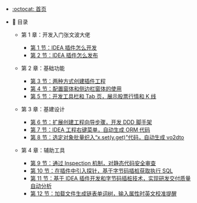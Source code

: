 <!--
 * @Author: mengkun822 1197235402@qq.com
 * @Date: 2023-06-08 16:01:07
 * @LastEditors: mengkun822 1197235402@qq.com
 * @LastEditTime: 2023-06-08 16:15:03
 * @FilePath: \knowledge_planet\_sidebar.md
 * @Description: 这是默认设置,请设置`customMade`, 打开koroFileHeader查看配置 进行设置: https://github.com/OBKoro1/koro1FileHeader/wiki/%E9%85%8D%E7%BD%AE
-->

-   [:octocat: 首页](./README)
-   :memo: 目录

    -   第 1 章：开发入门张文波大佬

        -   [第 1 节：IDEA 插件怎么开发](./md/idea-plugin/2021-08-27-技术调研IDEA插件怎么开发.md)
        -   [第 2 节：IDEA 插件怎么发布](./md/idea-plugin/2021-08-29-技术实践IDEA插件怎么发布.md)

    -   第 2 章：基础功能

        -   [第 3 节：两种方式创建插件工程](./md/idea-plugin/2021-10-18-第一节：两种方式创建插件工程.md)
        -   [第 4 节：配置窗体和侧边栏窗体的使用](./md/idea-plugin/2021-11-03-第二节：配置窗体和侧边栏窗体的使用.md)
        -   [第 5 节：开发工具栏和 Tab 页，展示股票行情和 K 线](./md/idea-plugin/2021-11-18-第三节：开发工具栏和Tab页展示股票行情和K线.md)

    -   第 3 章：基建设计

        -   [第 6 节：扩展创建工程向导步骤，开发 DDD 脚手架](./md/idea-plugin/2021-11-24-第四节：扩展创建工程向导步骤开发DDD脚手架.md)
        -   [第 7 节：IDEA 工程右键菜单，自动生成 ORM 代码](./md/idea-plugin/2021-12-08-第五节：IDEA工程右键菜单自动生成ORM代码.md)
        -   [第 8 节：选定对象批量织入“x.set(y.get)”代码，自动生成 vo2dto](./md/idea-plugin/2021-12-14-第六节：以织入代码的方式自动处理vo2dto.md)

    -   第 4 章：辅助工具

        -   [第 9 节：通过 Inspection 机制，对静态代码安全审查](./md/idea-plugin/2021-12-22-第7节：通过Inspection机制为静态代码安全审查.md)
        -   [第 10 节：在插件中引入探针，基于字节码插桩获取执行 SQL](./md/idea-plugin/2022-01-17-第8节：在插件中引入探针基于字节码插桩获取执行SQL.md)
        -   [第 11 节：基于 IDEA 插件开发和字节码插桩技术，实现研发交付质量自动分析](./md/idea-plugin/2022-01-22-第9节：加载文件生成链表单词树输入属性时英文校准提醒.md)
        -   [第 12 节：加载文件生成链表单词树，输入属性时英文校准提醒](./md/idea-plugin/2022-01-23-第10节：基于字节码插桩采集数据实现代码交付质量自动分析.md)
